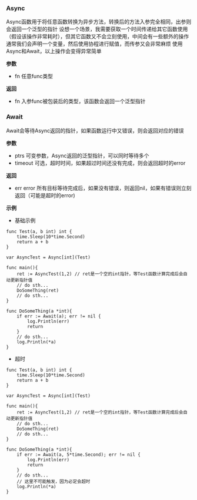 ### Async
Async函数用于将任意函数转换为异步方法，转换后的方法入参完全相同，出参则会返回一个泛型的指针
设想一个场景，我需要获取一个时间传递给其它函数使用（假设该操作非常耗时），但其它函数又不会立刻使用，中间会有一些额外的操作
通常我们会声明一个变量，然后使用协程进行赋值，而传参又会非常麻烦
使用Async和Await，以上操作会变得异常简单

**参数**
- fn 任意func类型

**返回**
- fn 入参func被包装后的类型，该函数会返回一个泛型指针

### Await
Await会等待Async返回的指针，如果函数运行中又错误，则会返回对应的错误

**参数**
- ptrs 可变参数，Async返回的泛型指针，可以同时等待多个
- timeout 可选，超时时间，如果超过时间还没有完成，则会返回超时的error

**返回**
- err error 所有目标等待完成后，如果没有错误，则返回nil，如果有错误则立刻返回（可能是超时的error)

**示例**

- 基础示例

```
func Test(a, b int) int {
    time.Sleep(10*time.Second)
    return a + b
}

var AsyncTest = Async[int](Test)

func main(){
    ret := AsyncTest(1,2) // ret是一个空的int指针，等Test函数计算完成后会自动更新指针值
    // do sth...
    DoSomeThing(ret)
    // do sth...
}

func DoSomeThing(a *int){
    if err := Await(a); err != nil {
        log.Println(err)
        return
    }
    // do sth...
    log.Println(*a)
}

```

- 超时

```
func Test(a, b int) int {
    time.Sleep(10*time.Second)
    return a + b
}

var AsyncTest = Async[int](Test)

func main(){
    ret := AsyncTest(1,2) // ret是一个空的int指针，等Test函数计算完成后会自动更新指针值
    // do sth...
    DoSomeThing(ret)
    // do sth...
}

func DoSomeThing(a *int){
    if err := Await(a, 5*time.Second); err != nil {
        log.Println(err)
        return
    }
    // do sth...
    // 这里不可能触发，因为必定会超时
    log.Println(*a)
}
```